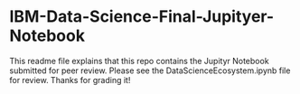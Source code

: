 # IBM-Data-Science-Final-Jupityer-Notebook

This readme file explains that this repo contains the Jupityr Notebook submitted for peer review.  Please see the DataScienceEcosystem.ipynb file for review.  Thanks for grading it!
